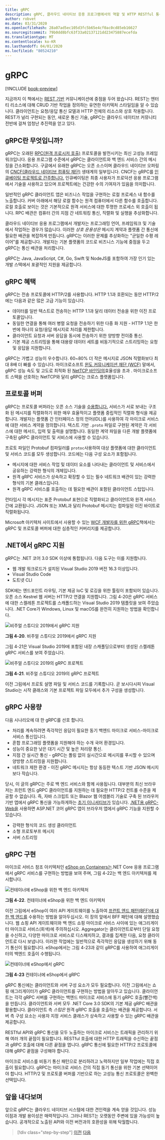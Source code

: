 ```yaml
---
title: gRPC
description: gRPC, 클라우드 네이티브 응용 프로그램에서의 역할 및 HTTP RESTful 통신과 어떻게 다른지 알아봅니다.
author: robvet
ms.date: 03/31/2020
ms.openlocfilehash: 28a07ad5ec105d3fc5b65e4cf0ac0cd85eb16627
ms.sourcegitcommit: 79b0dd8bfc63f33a02137121dd23475887ecefda
ms.translationtype: MT
ms.contentlocale: ko-KR
ms.lasthandoff: 04/01/2020
ms.locfileid: "80524210"
---
```

# <a name="grpc"></a>gRPC

[!INCLUDE [book-preview](../../../includes/book-preview.md)]

지금까지 이 책에서는 [REST 기반](https://docs.microsoft.com/azure/architecture/best-practices/api-design) 커뮤니케이션에 중점을 두어 왔습니다. REST는 엔터티 리소스에 대해 CRUD 기반 작업을 정의하는 유연한 아키텍처 스타일임을 알 수 있습니다. 클라이언트는 요청/응답 통신 모델과 HTTP 전체의 리소스와 상호 작용합니다. REST가 널리 구현되는 동안, 새로운 통신 기술, gRPC는 클라우드 네이티브 커뮤니티전반에 걸쳐 엄청난 추진력을 얻고 있다.

## <a name="what-is-grpc"></a>gRPC란 무엇입니까?

gRPC는 오래된 [RPC(원격 프로시저 호출)](https://en.wikipedia.org/wiki/Remote_procedure_call) 프로토콜을 발전시키는 최신 고성능 프레임워크입니다. 응용 프로그램 수준에서 gRPC는 클라이언트와 백 엔드 서비스 간의 메시징을 간소화합니다. 구글에서 유래한 gRPC는 오픈 소스이며 클라우드 네이티브 오퍼링의 [CNCF(클라우드 네이티브 컴퓨팅 재단)](https://www.cncf.io/) 생태계의 일부입니다. CNCF는 gRPC를 [인큐베이팅 프로젝트로 간주합니다.](https://github.com/cncf/toc/blob/master/process/graduation_criteria.adoc) 인큐베이팅은 최종 사용자가 프로덕션 응용 프로그램에서 기술을 사용하고 있으며 프로젝트에는 건강한 수의 기여자가 있음을 의미합니다.

일반적인 gRPC 클라이언트 앱은 비즈니스 작업을 구현하는 로컬 프로세스 내 함수를 노출합니다. 커버 아래에서 해당 로컬 함수는 원격 컴퓨터에서 다른 함수를 호출합니다. 로컬 호출로 보이는 것은 기본적으로 원격 서비스에 대한 투명한 프로세스 외 호출이 됩니다. RPC 배관은 컴퓨터 간의 지점 간 네트워킹 통신, 직렬화 및 실행을 추상화합니다.

클라우드 네이티브 응용 프로그램에서 개발자는 프로그래밍 언어, 프레임워크 및 기술 에서 작업하는 경우가 많습니다. 이러한 *상호 운용성은* 메시지 계약과 플랫폼 간 통신에 필요한 배관을 복잡하게 만듭니다.  gRPC는 이러한 문제를 추상화하는 "균일한 수평 레이어"를 제공합니다. 개발자는 기본 플랫폼의 코드로 비즈니스 기능에 중점을 두고 gRPC는 통신 배관을 처리합니다.

gRPC는 Java, JavaScript, C#, Go, Swift 및 NodeJS를 포함하여 가장 인기 있는 개발 스택에서 포괄적인 지원을 제공합니다.

## <a name="grpc-benefits"></a>gRPC 혜택

gRPC는 전송 프로토콜에 HTTP/2를 사용합니다. HTTP 1.1과 호환되는 동안 HTTP/2에는 다음과 같은 많은 고급 기능이 있습니다.

- 데이터를 일반 텍스트로 전송하는 HTTP 1.1과 달리 데이터 전송을 위한 이진 프로토콜입니다.
- 동일한 연결을 통해 여러 병렬 요청을 전송하기 위한 다중 화 지원 - HTTP 1.1은 한 번에 하나의 요청/응답 메시지로 처리를 제한합니다.
- 클라이언트 요청과 서버 응답을 동시에 전송하기 위한 양방향 전이중 통신.
- 기본 제공 스트리밍을 통해 대용량 데이터 세트를 비동기적으로 스트리밍하는 요청 및 응답을 지원합니다.

gRPC는 가볍고 성능이 우수합니다. 60~80% 더 작은 메시지로 JSON 직렬화보다 최대 8배 더 빠를 수 있습니다. 마이크로소프트 [윈도 커뮤니케이션 재단 (WCF)](https://docs.microsoft.com/dotnet/framework/wcf/whats-wcf) 말에서, gRPC 성능 속도 및 고도로 최적화 된 [NetTCP 바인딩의](https://docs.microsoft.com/dotnet/api/system.servicemodel.nettcpbinding?view=netframework-4.8)효율성을 초과 . 마이크로소프트 스택을 선호하는 NetTCP와 달리 gRPC는 크로스 플랫폼입니다.

## <a name="protocol-buffers"></a>프로토콜 버퍼

gRPC는 프로토콜 버퍼라는 오픈 소스 기술을 [수용합니다.](https://developers.google.com/protocol-buffers/docs/overview) 서비스가 서로 보내는 구조화 된 메시지를 직렬화하기 위한 매우 효율적이고 플랫폼 중립적인 직렬화 형식을 제공합니다. 개발자는 플랫폼 간 인터페이스 정의 언어(IDL)를 사용하여 각 마이크로 서비스에 대한 서비스 계약을 정의합니다. 텍스트 기반 `.proto` 파일로 구현된 계약은 각 서비스에 대한 메서드, 입력 및 출력을 설명합니다. 동일한 계약 파일을 다른 개발 플랫폼에 구축된 gRPC 클라이언트 및 서비스에 사용할 수 있습니다.

프로토 파일인 Protobuf 컴파일러를 `protoc`사용하여 대상 플랫폼에 대한 클라이언트 및 서비스 코드를 모두 생성합니다. 코드에는 다음 구성 요소가 포함됩니다.

- 메시지에 대한 서비스 작업 및 데이터 요소를 나타내는 클라이언트 및 서비스에서 공유하는 강력한 형식의 개체입니다.
- 원격 gRPC 서비스가 상속하고 확장할 수 있는 필수 네트워크 배관이 있는 강력한 형식의 기본 클래스입니다.
- 원격 gRPC 서비스를 호출하는 데 필요한 배관이 포함된 클라이언트 스텁입니다.

런타임시 각 메시지는 표준 Protobuf 표현으로 직렬화되고 클라이언트와 원격 서비스 간에 교환됩니다. JSON 또는 XML과 달리 Protobuf 메시지는 컴파일된 이진 바이트로 직렬화됩니다.

Microsoft 아키텍처 사이트에서 사용할 수 있는 [WCF 개발자를 위한 gRPC](https://docs.microsoft.com/dotnet/architecture/grpc-for-wcf-developers/)책에서는 gRPC 및 프로토콜 버퍼에 대한 심층적인 커버리지를 제공합니다.

## <a name="grpc-support-in-net"></a>.NET에서 gRPC 지원

gRPC는 .NET 코어 3.0 SDK 이상에 통합됩니다. 다음 도구는 이를 지원합니다.

- 웹 개발 워크로드가 설치된 Visual Studio 2019 버전 16.3 이상입니다.
- Visual Studio Code
- 도트넷 CLI

SDK에는 엔드포인트 라우팅, 기본 제공 IoC 및 로깅을 위한 툴링이 포함되어 있습니다. 오픈 소스 Kestrel 웹 서버는 HTTP/2 연결을 지원합니다. 그림 4-20은 gRPC 서비스에 대한 스켈레톤 프로젝트를 스캐폴드하는 Visual Studio 2019 템플릿을 보여 주었습니다. .NET Core가 Windows, Linux 및 macOS를 완전히 지원하는 방법을 확인합니다.

![비주얼 스튜디오 2019에서 gRPC 지원](./media/visual-studio-2019-grpc-template.png)

**그림 4-20**. 비주얼 스튜디오 2019에서 gRPC 지원
  
그림 4-21은 Visual Studio 2019에 포함된 내장 스캐폴딩으로부터 생성된 스켈레톤 gRPC 서비스를 보여 주었습니다.  

![비주얼 스튜디오 2019의 gRPC 프로젝트](./media/grpc-project.png  )

**그림 4-21**. 비주얼 스튜디오 2019의 gRPC 프로젝트

이전 그림에서 프로토 설명 파일 및 서비스 코드를 기록합니다. 곧 보시다시피 Visual Studio는 시작 클래스와 기본 프로젝트 파일 모두에서 추가 구성을 생성합니다.

## <a name="grpc-usage"></a>gRPC 사용량

다음 시나리오에 대 한 gRPC를 선호 합니다.

- 처리를 계속하려면 즉각적인 응답이 필요한 동기 백엔드 마이크로 서비스-마이크로 서비스 통신입니다.
- 혼합 프로그래밍 플랫폼을 지원해야 하는 수개 국어 환경입니다.
- 성능이 중요한 낮은 대기 시간 및 높은 처리량 통신.
- 지점 간 실시간 통신 - gRPC는 폴링 없이 실시간으로 메시지를 푸시할 수 있으며 양방향 스트리밍을 지원합니다.
- 네트워크 제한 환경 - 이진 gRPC 메시지는 항상 동등한 텍스트 기반 JSON 메시지보다 작습니다.

당시, 이 글의 gRPC는 주로 백 엔드 서비스와 함께 사용됩니다. 대부분의 최신 브라우저는 프런트 엔드 gRPC 클라이언트를 지원하는 데 필요한 HTTP/2 컨트롤 수준을 제공할 수 없습니다. 즉, 자바 스크립트 또는 Blazor 웹 어셈블리 기술로 구축 된 브라우저 기반 앱에서 gRPC 통신을 가능하게하는 [초기 이니셔티브가](https://devblogs.microsoft.com/aspnet/grpc-web-experiment/) 있습니다. [.NET용 gRPC-Web을](https://github.com/grpc/grpc/blob/master/doc/PROTOCOL-WEB.md) 사용하면 ASP.NET 코어 gRPC 앱이 브라우저 앱에서 gRPC 기능을 지원할 수 있습니다.

- 강력한 형식의 코드 생성 클라이언트
- 소형 프로토부프 메시지
- 서버 스트리밍

## <a name="grpc-implementation"></a>gRPC 구현

마이크로 서비스 참조 아키텍처인 [eShop on Containers는](https://github.com/dotnet-architecture/eShopOnContainers).NET Core 응용 프로그램에서 gRPC 서비스를 구현하는 방법을 보여 주며, 그림 4-22는 백 엔드 아키텍처를 제시합니다.

![컨테이너에 eShop을 위한 백 엔드 아키텍처](./media/eshop-with-aggregators.png)

**그림 4-22**. 컨테이너에 eShop을 위한 백 엔드 아키텍처

이전 그림에서 eShop이 여러 API 게이트웨이를 노출하여 [프런트 엔드 패턴(BFF)에 대한 백 엔드를](https://docs.microsoft.com/azure/architecture/patterns/backends-for-frontends) 수용하는 방법을 알아두십시오. 이 장의 앞에서 BFF 패턴에 대해 설명했습니다. 웹 쇼핑 API 게이트웨이와 백 엔드 쇼핑 마이크로 서비스 사이에 있는 애그리게이터 마이크로 서비스(회색)에 주의하십시오. Aggregator는 클라이언트로부터 단일 요청을 수신하고, 다양한 마이크로 서비스로 디스패치하고, 결과를 집계한 다음, 요청 클라이언트로 다시 보냅니다. 이러한 작업에는 일반적으로 즉각적인 응답을 생성하기 위해 동기 통신이 필요합니다. eShop에서는 그림 4-23과 같이 gRPC를 사용하여 애그리게이터의 백엔드 호출이 수행됩니다.

![컨테이너에 eShop에서 gRPC](./media/grpc-implementation.png)

**그림 4-23** 컨테이너에 eShop에서 gRPC

gRPC 통신에는 클라이언트와 서버 구성 요소가 모두 필요합니다. 이전 그림에서는 쇼핑 애그리게이터가 gRPC 클라이언트를 구현하는 방법을 알아두고 있습니다. 클라이언트는 각각 gRPC 서버를 구현하는 백엔드 마이크로 서비스에 동기 gRPC 호출(빨간색)을 만듭니다. 클라이언트와 서버 모두 .NET Core 3.0 SDK의 기본 제공 gRPC 배관을 활용합니다. 클라이언트 측 *스텁은* 원격 gRPC 호출을 호출하는 배관을 제공합니다. 서버 측 구성 요소는 사용자 지정 서비스 클래스가 상속하고 사용할 수 있는 gRPC 배관을 제공합니다.

RESTful API와 gRPC 통신을 모두 노출하는 마이크로 서비스는 트래픽을 관리하기 위해 여러 개의 끝점이 필요합니다. RESTful 호출에 대한 HTTP 트래픽을 수신하는 끝점과 gRPC 호출에 대해 다른 끝점을 엽니다. gRPC 통신에 필요한 HTTP/2 프로토콜에 대해 gRPC 끝점을 구성해야 합니다.

마이크로 서비스를 비동기 통신 패턴으로 분리하려고 노력하지만 일부 작업에는 직접 호출이 필요합니다. gRPC는 마이크로 서비스 간의 직접 동기 통신을 위한 기본 선택이어야 합니다. HTTP/2 및 프로토콜 버퍼를 기반으로 하는 고성능 통신 프로토콜은 완벽한 선택입니다.

## <a name="looking-ahead"></a>앞을 내다보며

앞으로 gRPC는 클라우드 네이티브 시스템에 대한 견인력을 계속 얻을 것입니다. 성능 이점과 개발 용이성은 매력적입니다. 그러나 REST는 오랫동안 주변에 있을 가능성이 높습니다. 공개적으로 노출된 API와 이전 버전과의 호환성을 위해 탁월합니다.

>[!div class="step-by-step"]
>[이전](service-to-service-communication.md)
>[다음](service-mesh-communication-infrastructure.md)
